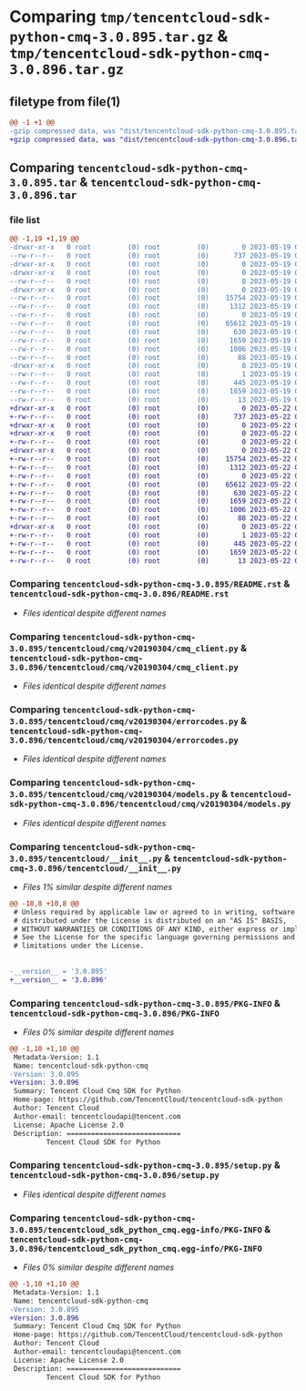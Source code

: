 # Comparing `tmp/tencentcloud-sdk-python-cmq-3.0.895.tar.gz` & `tmp/tencentcloud-sdk-python-cmq-3.0.896.tar.gz`

## filetype from file(1)

```diff
@@ -1 +1 @@
-gzip compressed data, was "dist/tencentcloud-sdk-python-cmq-3.0.895.tar", last modified: Fri May 19 02:47:18 2023, max compression
+gzip compressed data, was "dist/tencentcloud-sdk-python-cmq-3.0.896.tar", last modified: Mon May 22 00:19:18 2023, max compression
```

## Comparing `tencentcloud-sdk-python-cmq-3.0.895.tar` & `tencentcloud-sdk-python-cmq-3.0.896.tar`

### file list

```diff
@@ -1,19 +1,19 @@
-drwxr-xr-x   0 root         (0) root         (0)        0 2023-05-19 02:47:18.000000 tencentcloud-sdk-python-cmq-3.0.895/
--rw-r--r--   0 root         (0) root         (0)      737 2023-05-19 02:47:18.000000 tencentcloud-sdk-python-cmq-3.0.895/README.rst
-drwxr-xr-x   0 root         (0) root         (0)        0 2023-05-19 02:47:18.000000 tencentcloud-sdk-python-cmq-3.0.895/tencentcloud/
-drwxr-xr-x   0 root         (0) root         (0)        0 2023-05-19 02:47:18.000000 tencentcloud-sdk-python-cmq-3.0.895/tencentcloud/cmq/
--rw-r--r--   0 root         (0) root         (0)        0 2023-05-19 02:47:18.000000 tencentcloud-sdk-python-cmq-3.0.895/tencentcloud/cmq/__init__.py
-drwxr-xr-x   0 root         (0) root         (0)        0 2023-05-19 02:47:18.000000 tencentcloud-sdk-python-cmq-3.0.895/tencentcloud/cmq/v20190304/
--rw-r--r--   0 root         (0) root         (0)    15754 2023-05-19 02:47:18.000000 tencentcloud-sdk-python-cmq-3.0.895/tencentcloud/cmq/v20190304/cmq_client.py
--rw-r--r--   0 root         (0) root         (0)     1312 2023-05-19 02:47:18.000000 tencentcloud-sdk-python-cmq-3.0.895/tencentcloud/cmq/v20190304/errorcodes.py
--rw-r--r--   0 root         (0) root         (0)        0 2023-05-19 02:47:18.000000 tencentcloud-sdk-python-cmq-3.0.895/tencentcloud/cmq/v20190304/__init__.py
--rw-r--r--   0 root         (0) root         (0)    65612 2023-05-19 02:47:18.000000 tencentcloud-sdk-python-cmq-3.0.895/tencentcloud/cmq/v20190304/models.py
--rw-r--r--   0 root         (0) root         (0)      630 2023-05-19 02:47:18.000000 tencentcloud-sdk-python-cmq-3.0.895/tencentcloud/__init__.py
--rw-r--r--   0 root         (0) root         (0)     1659 2023-05-19 02:47:18.000000 tencentcloud-sdk-python-cmq-3.0.895/PKG-INFO
--rw-r--r--   0 root         (0) root         (0)     1006 2023-05-19 02:47:18.000000 tencentcloud-sdk-python-cmq-3.0.895/setup.py
--rw-r--r--   0 root         (0) root         (0)       88 2023-05-19 02:47:18.000000 tencentcloud-sdk-python-cmq-3.0.895/setup.cfg
-drwxr-xr-x   0 root         (0) root         (0)        0 2023-05-19 02:47:18.000000 tencentcloud-sdk-python-cmq-3.0.895/tencentcloud_sdk_python_cmq.egg-info/
--rw-r--r--   0 root         (0) root         (0)        1 2023-05-19 02:47:18.000000 tencentcloud-sdk-python-cmq-3.0.895/tencentcloud_sdk_python_cmq.egg-info/dependency_links.txt
--rw-r--r--   0 root         (0) root         (0)      445 2023-05-19 02:47:18.000000 tencentcloud-sdk-python-cmq-3.0.895/tencentcloud_sdk_python_cmq.egg-info/SOURCES.txt
--rw-r--r--   0 root         (0) root         (0)     1659 2023-05-19 02:47:18.000000 tencentcloud-sdk-python-cmq-3.0.895/tencentcloud_sdk_python_cmq.egg-info/PKG-INFO
--rw-r--r--   0 root         (0) root         (0)       13 2023-05-19 02:47:18.000000 tencentcloud-sdk-python-cmq-3.0.895/tencentcloud_sdk_python_cmq.egg-info/top_level.txt
+drwxr-xr-x   0 root         (0) root         (0)        0 2023-05-22 00:19:18.000000 tencentcloud-sdk-python-cmq-3.0.896/
+-rw-r--r--   0 root         (0) root         (0)      737 2023-05-22 00:19:18.000000 tencentcloud-sdk-python-cmq-3.0.896/README.rst
+drwxr-xr-x   0 root         (0) root         (0)        0 2023-05-22 00:19:18.000000 tencentcloud-sdk-python-cmq-3.0.896/tencentcloud/
+drwxr-xr-x   0 root         (0) root         (0)        0 2023-05-22 00:19:18.000000 tencentcloud-sdk-python-cmq-3.0.896/tencentcloud/cmq/
+-rw-r--r--   0 root         (0) root         (0)        0 2023-05-22 00:19:18.000000 tencentcloud-sdk-python-cmq-3.0.896/tencentcloud/cmq/__init__.py
+drwxr-xr-x   0 root         (0) root         (0)        0 2023-05-22 00:19:18.000000 tencentcloud-sdk-python-cmq-3.0.896/tencentcloud/cmq/v20190304/
+-rw-r--r--   0 root         (0) root         (0)    15754 2023-05-22 00:19:18.000000 tencentcloud-sdk-python-cmq-3.0.896/tencentcloud/cmq/v20190304/cmq_client.py
+-rw-r--r--   0 root         (0) root         (0)     1312 2023-05-22 00:19:18.000000 tencentcloud-sdk-python-cmq-3.0.896/tencentcloud/cmq/v20190304/errorcodes.py
+-rw-r--r--   0 root         (0) root         (0)        0 2023-05-22 00:19:18.000000 tencentcloud-sdk-python-cmq-3.0.896/tencentcloud/cmq/v20190304/__init__.py
+-rw-r--r--   0 root         (0) root         (0)    65612 2023-05-22 00:19:18.000000 tencentcloud-sdk-python-cmq-3.0.896/tencentcloud/cmq/v20190304/models.py
+-rw-r--r--   0 root         (0) root         (0)      630 2023-05-22 00:19:18.000000 tencentcloud-sdk-python-cmq-3.0.896/tencentcloud/__init__.py
+-rw-r--r--   0 root         (0) root         (0)     1659 2023-05-22 00:19:18.000000 tencentcloud-sdk-python-cmq-3.0.896/PKG-INFO
+-rw-r--r--   0 root         (0) root         (0)     1006 2023-05-22 00:19:18.000000 tencentcloud-sdk-python-cmq-3.0.896/setup.py
+-rw-r--r--   0 root         (0) root         (0)       88 2023-05-22 00:19:18.000000 tencentcloud-sdk-python-cmq-3.0.896/setup.cfg
+drwxr-xr-x   0 root         (0) root         (0)        0 2023-05-22 00:19:18.000000 tencentcloud-sdk-python-cmq-3.0.896/tencentcloud_sdk_python_cmq.egg-info/
+-rw-r--r--   0 root         (0) root         (0)        1 2023-05-22 00:19:18.000000 tencentcloud-sdk-python-cmq-3.0.896/tencentcloud_sdk_python_cmq.egg-info/dependency_links.txt
+-rw-r--r--   0 root         (0) root         (0)      445 2023-05-22 00:19:18.000000 tencentcloud-sdk-python-cmq-3.0.896/tencentcloud_sdk_python_cmq.egg-info/SOURCES.txt
+-rw-r--r--   0 root         (0) root         (0)     1659 2023-05-22 00:19:18.000000 tencentcloud-sdk-python-cmq-3.0.896/tencentcloud_sdk_python_cmq.egg-info/PKG-INFO
+-rw-r--r--   0 root         (0) root         (0)       13 2023-05-22 00:19:18.000000 tencentcloud-sdk-python-cmq-3.0.896/tencentcloud_sdk_python_cmq.egg-info/top_level.txt
```

### Comparing `tencentcloud-sdk-python-cmq-3.0.895/README.rst` & `tencentcloud-sdk-python-cmq-3.0.896/README.rst`

 * *Files identical despite different names*

### Comparing `tencentcloud-sdk-python-cmq-3.0.895/tencentcloud/cmq/v20190304/cmq_client.py` & `tencentcloud-sdk-python-cmq-3.0.896/tencentcloud/cmq/v20190304/cmq_client.py`

 * *Files identical despite different names*

### Comparing `tencentcloud-sdk-python-cmq-3.0.895/tencentcloud/cmq/v20190304/errorcodes.py` & `tencentcloud-sdk-python-cmq-3.0.896/tencentcloud/cmq/v20190304/errorcodes.py`

 * *Files identical despite different names*

### Comparing `tencentcloud-sdk-python-cmq-3.0.895/tencentcloud/cmq/v20190304/models.py` & `tencentcloud-sdk-python-cmq-3.0.896/tencentcloud/cmq/v20190304/models.py`

 * *Files identical despite different names*

### Comparing `tencentcloud-sdk-python-cmq-3.0.895/tencentcloud/__init__.py` & `tencentcloud-sdk-python-cmq-3.0.896/tencentcloud/__init__.py`

 * *Files 1% similar despite different names*

```diff
@@ -10,8 +10,8 @@
 # Unless required by applicable law or agreed to in writing, software
 # distributed under the License is distributed on an "AS IS" BASIS,
 # WITHOUT WARRANTIES OR CONDITIONS OF ANY KIND, either express or implied.
 # See the License for the specific language governing permissions and
 # limitations under the License.
 
 
-__version__ = '3.0.895'
+__version__ = '3.0.896'
```

### Comparing `tencentcloud-sdk-python-cmq-3.0.895/PKG-INFO` & `tencentcloud-sdk-python-cmq-3.0.896/PKG-INFO`

 * *Files 0% similar despite different names*

```diff
@@ -1,10 +1,10 @@
 Metadata-Version: 1.1
 Name: tencentcloud-sdk-python-cmq
-Version: 3.0.895
+Version: 3.0.896
 Summary: Tencent Cloud Cmq SDK for Python
 Home-page: https://github.com/TencentCloud/tencentcloud-sdk-python
 Author: Tencent Cloud
 Author-email: tencentcloudapi@tencent.com
 License: Apache License 2.0
 Description: ============================
         Tencent Cloud SDK for Python
```

### Comparing `tencentcloud-sdk-python-cmq-3.0.895/setup.py` & `tencentcloud-sdk-python-cmq-3.0.896/setup.py`

 * *Files identical despite different names*

### Comparing `tencentcloud-sdk-python-cmq-3.0.895/tencentcloud_sdk_python_cmq.egg-info/PKG-INFO` & `tencentcloud-sdk-python-cmq-3.0.896/tencentcloud_sdk_python_cmq.egg-info/PKG-INFO`

 * *Files 0% similar despite different names*

```diff
@@ -1,10 +1,10 @@
 Metadata-Version: 1.1
 Name: tencentcloud-sdk-python-cmq
-Version: 3.0.895
+Version: 3.0.896
 Summary: Tencent Cloud Cmq SDK for Python
 Home-page: https://github.com/TencentCloud/tencentcloud-sdk-python
 Author: Tencent Cloud
 Author-email: tencentcloudapi@tencent.com
 License: Apache License 2.0
 Description: ============================
         Tencent Cloud SDK for Python
```

